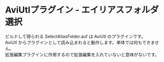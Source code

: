 # AviUtlプラグイン - エイリアスフォルダ選択
ビルドして得られる SelectAliasFolder.auf は AviUtl のプラグインです。  
AviUtl からプラグインとして読み込まれると動作します。単体では何もできません。  
拡張編集プラグインに作用するので拡張編集を入れていないと意味がないです。  
